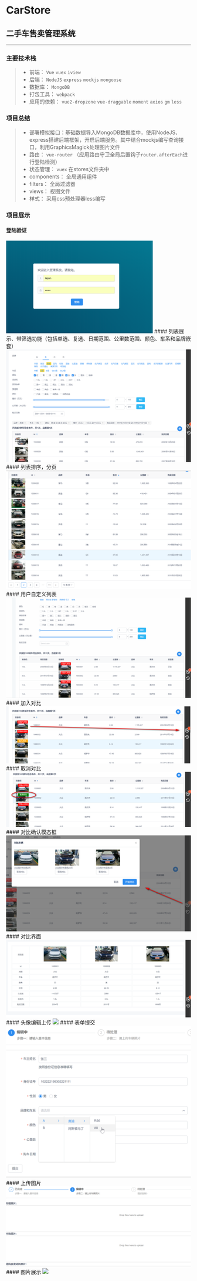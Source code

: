 # CarStore
## 二手车售卖管理系统
------

### 主要技术栈

> * 前端： `Vue` `vuex` `iview`
> * 后端： `NodeJS` `express` `mockjs` `mongoose`
> * 数据库： `MongoDB`
> * 打包工具： `webpack`
> * 应用的依赖： `vue2-dropzone` `vue-draggable` `moment` `axios` `gm` `less`

### 项目总结

> * 部署模拟接口：基础数据导入MongoDB数据库中，使用NodeJS、express搭建后端框架，开启后端服务。其中结合mockjs编写查询接口，利用GraphicsMagick处理图片文件
> * 路由： `vue-router` （应用路由守卫全局后置钩子`router.afterEach`进行登陆检测）
> * 状态管理： `vuex`  在stores文件夹中
> * components： 全局通用组件
> * filters： 全局过滤器
> * views： 视图文件
> * 样式： 采用css预处理器less编写

### 项目展示
#### 登陆验证
<img src="https://github.com/Chzfly/CarStore/blob/master/captures/login.png" width="400px"/>
#### 列表展示、带筛选功能（包括单选、复选、日期范围、公里数范围、颜色、车系和品牌嵌套）
<img src="https://github.com/Chzfly/CarStore/blob/master/captures/tableshow.png"/>
#### 列表排序，分页
<img src="https://github.com/Chzfly/CarStore/blob/master/captures/sortandpage.png"/>
#### 用户自定义列表
<img src="https://github.com/Chzfly/CarStore/blob/master/captures/customtable.gif"/>
#### 加入对比
<img src="https://github.com/Chzfly/CarStore/blob/master/captures/addcompare.png"/>
#### 取消对比
<img src="https://github.com/Chzfly/CarStore/blob/master/captures/cancelcompare.png"/>
#### 对比确认模态框
<img src="https://github.com/Chzfly/CarStore/blob/master/captures/comparemodal.png"/>
#### 对比界面
<img src="https://github.com/Chzfly/CarStore/blob/master/captures/comparetable.png"/>
#### 头像编辑上传
<img src="https://github.com/Chzfly/CarStore/blob/master/captures/avatareditor.gif"/>
#### 表单提交
<img src="https://github.com/Chzfly/CarStore/blob/master/captures/form.png"/>
#### 上传图片
<img src="https://github.com/Chzfly/CarStore/blob/master/captures/uploadimage.gif"/>
#### 图片展示
<img src="https://github.com/Chzfly/CarStore/blob/master/captures/carshow.png"/>